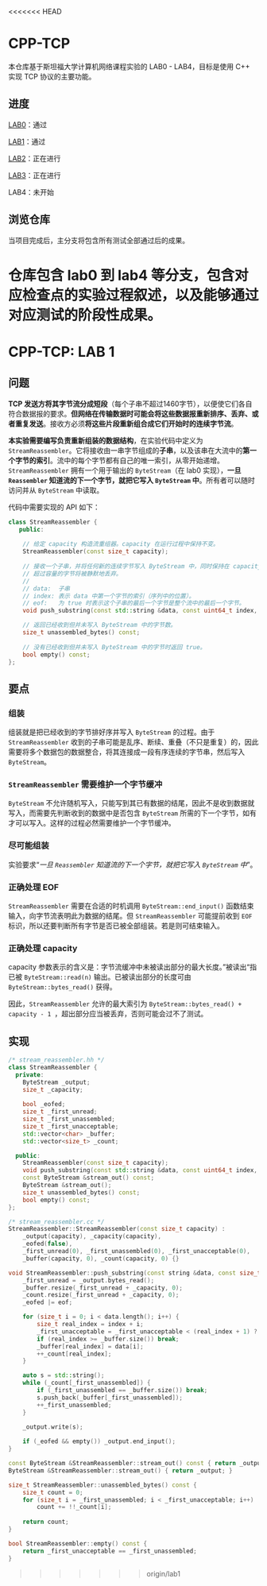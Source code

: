 <<<<<<< HEAD
# CPP-TCP

本仓库基于斯坦福大学计算机网络课程实验的 LAB0 - LAB4，目标是使用 C++ 实现 TCP 协议的主要功能。

## 进度

[LAB0](https://github.com/yqZhang4480/CPP-TCP/tree/lab0)：通过

[LAB1](https://github.com/yqZhang4480/CPP-TCP/tree/lab1)：通过

[LAB2](https://github.com/yqZhang4480/CPP-TCP/tree/lab2)：正在进行

[LAB3](https://github.com/yqZhang4480/CPP-TCP/tree/lab3)：正在进行

LAB4：未开始

## 浏览仓库

当项目完成后，主分支将包含所有测试全部通过后的成果。

仓库包含 lab0 到 lab4 等分支，包含对应检查点的实验过程叙述，以及能够通过对应测试的阶段性成果。
=======
# CPP-TCP: LAB 1

## 问题

**TCP 发送方将其字节流分成短段**（每个子串不超过1460字节），以便使它们各自符合数据报的要求。**但网络在传输数据时可能会将这些数据报重新排序、丢弃、或者重复发送**。接收方必须**将这些片段重新组合成它们开始时的连续字节流**。

**本实验需要编写负责重新组装的数据结构**，在实验代码中定义为 `StreamReassembler`。它将接收由一串字节组成的**子串**，以及该串在大流中的**第一个字节的索引**。流中的每个字节都有自己的唯一索引，从零开始递增。`StreamReassembler` 拥有一个用于输出的 `ByteStream`（在 lab0 实现），**一旦 `Reassembler` 知道流的下一个字节，就把它写入 `ByteStream` 中**。所有者可以随时访问并从 `ByteStream` 中读取。

代码中需要实现的 API 如下：

``` C++
class StreamReassembler {
   public:
    
    // 给定 capacity 构造流重组器。capacity 在运行过程中保持不变。
    StreamReassembler(const size_t capacity);
	
    // 接收一个子串，并将任何新的连续字节写入 ByteStream 中，同时保持在 capacity 的内存限制之内。
    // 超过容量的字节将被静默地丢弃。
    //
    // data:  子串
    // index: 表示 data 中第一个字节的索引（序列中的位置）。
    // eof:   为 true 时表示这个子串的最后一个字节是整个流中的最后一个字节。
    void push_substring(const std::string &data, const uint64_t index, const bool eof);

    // 返回已经收到但并未写入 ByteStream 中的字节数。
    size_t unassembled_bytes() const;
    
    // 没有已经收到但并未写入 ByteStream 中的字节时返回 true。
    bool empty() const;
};
```

## 要点

### 组装

组装就是把已经收到的字节排好序并写入 `ByteStream` 的过程。由于 `StreamReassembler` 收到的子串可能是乱序、断续、重叠（不只是重复）的，因此需要将多个数据包的数据整合，将其连接成一段有序连续的字节串，然后写入 `ByteStream`。

### `StreamReassembler` 需要维护一个字节缓冲

`ByteStream` 不允许随机写入，只能写到其已有数据的结尾，因此不是收到数据就写入，而需要先判断收到的数据中是否包含 `ByteStream` 所需的下一个字节，如有才可以写入。这样的过程必然需要维护一个字节缓冲。

### 尽可能组装

实验要求“*一旦 `Reassembler` 知道流的下一个字节，就把它写入 `ByteStream` 中*”。

### 正确处理 EOF

`StreamReassembler` 需要在合适的时机调用 `ByteStream::end_input()` 函数结束输入，向字节流表明此为数据的结尾。但 `StreamReassembler` 可能提前收到 `EOF` 标识，所以还要判断所有字节是否已被全部组装。若是则可结束输入。

### 正确处理 capacity

capacity 参数表示的含义是：字节流缓冲中未被读出部分的最大长度。”被读出“指已被 `ByteStream::read(n)` 输出。已被读出部分的长度可由 `ByteStream::bytes_read()` 获得。

因此，`StreamReassembler` 允许的最大索引为 `ByteStream::bytes_read() + capacity - 1 `，超出部分应当被丢弃，否则可能会过不了测试。

## 实现

``` C++
/* stream_reassembler.hh */
class StreamReassembler {
  private:
    ByteStream _output;
    size_t _capacity;
    
    bool _eofed;
    size_t _first_unread;
    size_t _first_unassembled;
    size_t _first_unacceptable;
    std::vector<char> _buffer;
    std::vector<size_t> _count;

  public:
    StreamReassembler(const size_t capacity);
    void push_substring(const std::string &data, const uint64_t index, const bool eof);
    const ByteStream &stream_out() const;
    ByteStream &stream_out();
    size_t unassembled_bytes() const;
    bool empty() const;
};

/* stream_reassembler.cc */
StreamReassembler::StreamReassembler(const size_t capacity) :
    _output(capacity), _capacity(capacity),
    _eofed(false),
    _first_unread(0), _first_unassembled(0), _first_unacceptable(0),
    _buffer(capacity, 0), _count(capacity, 0) {}

void StreamReassembler::push_substring(const string &data, const size_t index, const bool eof) {
    _first_unread = _output.bytes_read();
    _buffer.resize(_first_unread + _capacity, 0);
    _count.resize(_first_unread + _capacity, 0);
    _eofed |= eof;

    for (size_t i = 0; i < data.length(); i++) {
        size_t real_index = index + i;
        _first_unacceptable = _first_unacceptable < (real_index + 1) ? (real_index + 1) : _first_unacceptable;
        if (real_index >= _buffer.size()) break;
        _buffer[real_index] = data[i];
        ++_count[real_index];
    }

    auto s = std::string();
    while (_count[_first_unassembled]) {
        if (_first_unassembled == _buffer.size()) break;
        s.push_back(_buffer[_first_unassembled]);
        ++_first_unassembled;
    }
    
    _output.write(s);

    if (_eofed && empty()) _output.end_input();
}

const ByteStream &StreamReassembler::stream_out() const { return _output; }
ByteStream &StreamReassembler::stream_out() { return _output; }

size_t StreamReassembler::unassembled_bytes() const {
    size_t count = 0;
    for (size_t i = _first_unassembled; i < _first_unacceptable; i++)
        count += !!_count[i];
    
    return count;
}

bool StreamReassembler::empty() const { 
    return _first_unacceptable == _first_unassembled;
}
```

>>>>>>> origin/lab1
